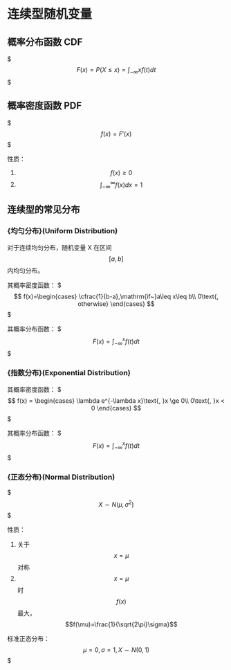 # 连续型随机变量

## 概率分布函数 CDF

$$$
F(x) = P(X \le x) = \int_{- \infty}{x} f(t) dt
$$$

## 概率密度函数 PDF

$$$
f(x) = F'(x)
$$$

性质：
1. $$f(x) \ge 0$$
2. $$​\int_{-\infty}^{\infty} f(x)dx=1$$

## 连续型的常见分布

### {均匀分布}(Uniform Distribution)

对于连续均匀分布，随机变量 X 在区间 $$[a, b]$$ 内均匀分布。

其概率密度函数：
$$$
f(x)=\begin{cases}
\cfrac{1}{b-a},\mathrm{if~}a\leq x\leq b\\
0\text{, otherwise}
\end{cases}
$$$

其概率分布函数：
$$$
F(x)=\int_{-\infty}^{x}f(t)dt
$$$

### {指数分布}(Exponential Distribution)

其概率密度函数：
$$$
f(x) = \begin{cases}
\lambda e^{-\lambda x}\text{, }x \ge 0\\
0\text{, }x < 0
\end{cases}
$$$

其概率分布函数：
$$$
F(x) = \int_{-\infty}^{x} f(t)dt
$$$

### {正态分布}(Normal Distribution)

$$$
X \sim N(\mu, \sigma^2)
$$$

性质：
1. 关于 $$x=\mu$$ 对称
2. $$x=\mu$$ 时 $$f(x)$$ 最大，$$f(\mu)=\frac{1}{\sqrt{2\pi}\sigma}$$

标准正态分布：
$$
\mu = 0, \sigma = 1, X \sim N(0, 1)
$$$


